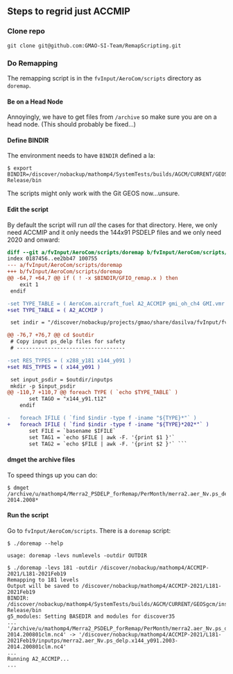 ## Steps to regrid just ACCMIP

### Clone repo
```
git clone git@github.com:GMAO-SI-Team/RemapScripting.git
```

### Do Remapping

The remapping script is in the `fvInput/AeroCom/scripts` directory as `doremap`.

#### Be on a Head Node

Annoyingly, we have to get files from `/archive` so make sure you are on a head
node. (This should probably be fixed...)

#### Define BINDIR

The environment needs to have `BINDIR` defined a la:

```console
$ export BINDIR=/discover/nobackup/mathomp4/SystemTests/builds/AGCM/CURRENT/GEOSgcm/install-Release/bin
```

The scripts might only work with the Git GEOS now...unsure.

#### Edit the script

By default the script will run *all* the cases for that directory. Here, we only
need ACCMIP and it only needs the 144x91 PSDELP files and we only need 2020 and onward:
```diff
diff --git a/fvInput/AeroCom/scripts/doremap b/fvInput/AeroCom/scripts/doremap
index 0187456..ee2bb47 100755
--- a/fvInput/AeroCom/scripts/doremap
+++ b/fvInput/AeroCom/scripts/doremap
@@ -64,7 +64,7 @@ if ( ! -x $BINDIR/GFIO_remap.x ) then
    exit 1
 endif

-set TYPE_TABLE = ( AeroCom.aircraft_fuel A2_ACCMIP gmi_oh_ch4 GMI.vmr )
+set TYPE_TABLE = ( A2_ACCMIP )

 set indir = "/discover/nobackup/projects/gmao/share/dasilva/fvInput/fvInput_nc3/PIESA/L72"

@@ -76,7 +76,7 @@ cd $outdir
 # Copy input ps_delp files for safety
 # -----------------------------------

-set RES_TYPES = ( x288_y181 x144_y091 )
+set RES_TYPES = ( x144_y091 )

 set input_psdir = $outdir/inputps
 mkdir -p $input_psdir
@@ -110,7 +110,7 @@ foreach TYPE ( `echo $TYPE_TABLE` )
       set TAGO = "x144_y91.t12"
    endif

-   foreach IFILE ( `find $indir -type f -iname "${TYPE}*"` )
+   foreach IFILE ( `find $indir -type f -iname "${TYPE}*202*"` )
       set FILE = `basename $IFILE`
       set TAG1 = `echo $FILE | awk -F. '{print $1 }'`
       set TAG2 = `echo $FILE | awk -F. '{print $2 }'` ```
```

#### dmget the archive files

To speed things up you can do:
```console
$ dmget /archive/u/mathomp4/Merra2_PSDELP_forRemap/PerMonth/merra2.aer_Nv.ps_delp.x144_y091.2003-2014.2008*
```

#### Run the script

Go to `fvInput/AeroCom/scripts`. There is a `doremap` script:
```console
$ ./doremap --help

usage: doremap -levs numlevels -outdir OUTDIR
```

```console
$ ./doremap -levs 181 -outdir /discover/nobackup/mathomp4/ACCMIP-2021/L181-2021Feb19
Remapping to 181 levels
Output will be saved to /discover/nobackup/mathomp4/ACCMIP-2021/L181-2021Feb19
BINDIR: /discover/nobackup/mathomp4/SystemTests/builds/AGCM/CURRENT/GEOSgcm/install-Release/bin
g5_modules: Setting BASEDIR and modules for discover35
...
'/archive/u/mathomp4/Merra2_PSDELP_forRemap/PerMonth/merra2.aer_Nv.ps_delp.x144_y091.2003-2014.200801clm.nc4' -> '/discover/nobackup/mathomp4/ACCMIP-2021/L181-2021Feb19/inputps/merra2.aer_Nv.ps_delp.x144_y091.2003-2014.200801clm.nc4'
...
Running A2_ACCMIP...
...
```
